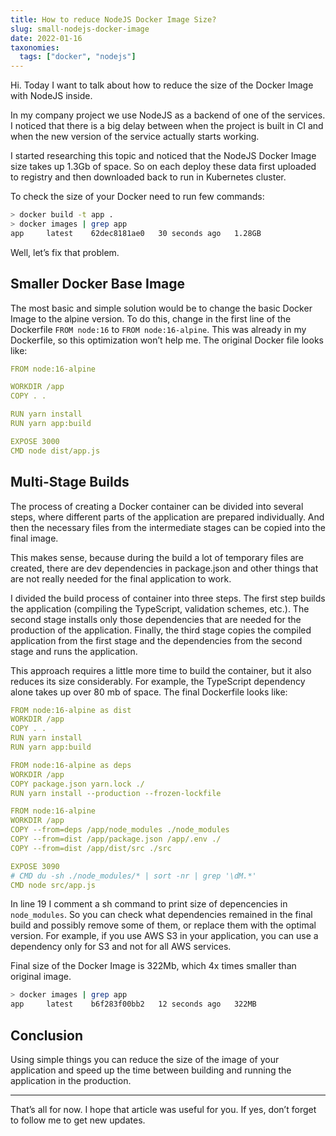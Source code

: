 ```yaml
---
title: How to reduce NodeJS Docker Image Size?
slug: small-nodejs-docker-image
date: 2022-01-16
taxonomies:
  tags: ["docker", "nodejs"]
---
```


Hi. Today I want to talk about how to reduce the size of the Docker Image with NodeJS inside.

In my company project we use NodeJS as a backend of one of the services. I noticed that there is a big delay between when the project is built in CI and when the new version of the service actually starts working.

I started researching this topic and noticed that the NodeJS Docker Image size takes up 1.3Gb of space. So on each deploy these data first uploaded to registry and then downloaded back to run in Kubernetes cluster.

To check the size of your Docker need to run few commands:

```sh
> docker build -t app .
> docker images | grep app
app     latest    62dec8181ae0   30 seconds ago   1.28GB
```

Well, let’s fix that problem.

## Smaller Docker Base Image

The most basic and simple solution would be to change the basic Docker Image to the alpine version. To do this, change in the first line of the Dockerfile `FROM node:16` to `FROM node:16-alpine`. This was already in my Dockerfile, so this optimization won’t help me. The original Docker file looks like:

```yaml
FROM node:16-alpine

WORKDIR /app
COPY . .

RUN yarn install 
RUN yarn app:build

EXPOSE 3000
CMD node dist/app.js
```

## Multi-Stage Builds

The process of creating a Docker container can be divided into several steps, where different parts of the application are prepared individually. And then the necessary files from the intermediate stages can be copied into the final image.

This makes sense, because during the build a lot of temporary files are created, there are dev dependencies in package.json and other things that are not really needed for the final application to work.

I divided the build process of container into three steps. The first step builds the application (compiling the TypeScript, validation schemes, etc.). The second stage installs only those dependencies that are needed for the production of the application. Finally, the third stage copies the compiled application from the first stage and the dependencies from the second stage and runs the application.

This approach requires a little more time to build the container, but it also reduces its size considerably. For example, the TypeScript dependency alone takes up over 80 mb of space. The final Dockerfile looks like:

```yaml
FROM node:16-alpine as dist
WORKDIR /app
COPY . .
RUN yarn install
RUN yarn app:build

FROM node:16-alpine as deps
WORKDIR /app
COPY package.json yarn.lock ./
RUN yarn install --production --frozen-lockfile

FROM node:16-alpine
WORKDIR /app
COPY --from=deps /app/node_modules ./node_modules
COPY --from=dist /app/package.json /app/.env ./
COPY --from=dist /app/dist/src ./src

EXPOSE 3090
# CMD du -sh ./node_modules/* | sort -nr | grep '\dM.*'
CMD node src/app.js
```

In line 19 I comment a sh command to print size of depencencies in `node_modules`. So you can check what dependencies remained in the final build and possibly remove some of them, or replace them with the optimal version. For example, if you use AWS S3 in your application, you can use a dependency only for S3 and not for all AWS services.

Final size of the Docker Image is 322Mb, which 4x times smaller than original image.

```sh
> docker images | grep app
app     latest    b6f283f00bb2   12 seconds ago   322MB
```

## Conclusion

Using simple things you can reduce the size of the image of your application and speed up the time between building and running the application in the production.

---

That’s all for now. I hope that article was useful for you. If yes, don’t forget to follow me to get new updates.
